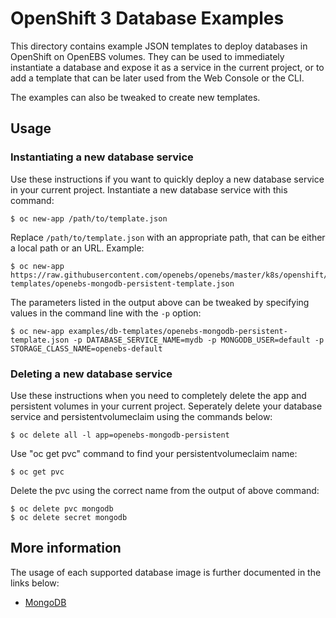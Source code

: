 OpenShift 3 Database Examples
=============================

This directory contains example JSON templates to deploy databases in OpenShift
on OpenEBS volumes. They can be used to immediately instantiate a database and 
expose it as a service in the current project, or to add a template that can be 
later used from the Web Console or the CLI.

The examples can also be tweaked to create new templates.


## Usage

### Instantiating a new database service

Use these instructions if you want to quickly deploy a new database service in
your current project. Instantiate a new database service with this command:

    $ oc new-app /path/to/template.json

Replace `/path/to/template.json` with an appropriate path, that can be either a
local path or an URL. Example:

    $ oc new-app https://raw.githubusercontent.com/openebs/openebs/master/k8s/openshift/examples/db-templates/openebs-mongodb-persistent-template.json

The parameters listed in the output above can be tweaked by specifying values in
the command line with the `-p` option:

    $ oc new-app examples/db-templates/openebs-mongodb-persistent-template.json -p DATABASE_SERVICE_NAME=mydb -p MONGODB_USER=default -p STORAGE_CLASS_NAME=openebs-default

### Deleting a new database service

Use these instructions when you need to completely delete the app and persistent 
volumes in your current project. Seperately delete your database service and 
persistentvolumeclaim using the commands below:

    $ oc delete all -l app=openebs-mongodb-persistent

Use "oc get pvc" command to find your persistentvolumeclaim name:

    $ oc get pvc

Delete the pvc using the correct name from the output of above command:
 
    $ oc delete pvc mongodb
    $ oc delete secret mongodb 

## More information

The usage of each supported database image is further documented in the links
below:

- [MongoDB](https://docs.openshift.org/latest/using_images/db_images/mongodb.html)
